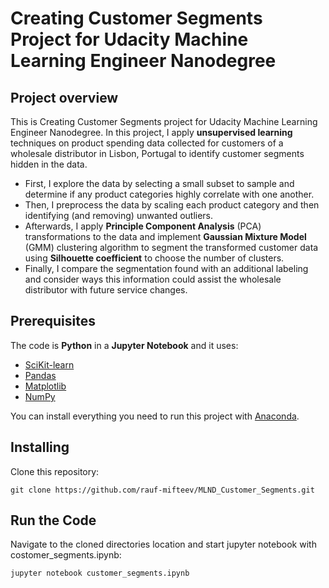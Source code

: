 # Creating Customer Segments Project for Udacity Machine Learning Engineer Nanodegree

## Project overview

This is Creating Customer Segments project for Udacity Machine Learning Engineer Nanodegree. In this project, I apply **unsupervised learning** techniques on product spending data collected for customers of a wholesale distributor in Lisbon, Portugal to identify customer segments hidden in the data.
* First, I explore the data by selecting a small subset to sample and determine if any product categories highly correlate with one another. 
* Then, I preprocess the data by scaling each product category and then identifying (and removing) unwanted outliers. 
* Afterwards, I apply **Principle Component Analysis** (PCA) transformations to the data and implement **Gaussian Mixture Model** (GMM) clustering  algorithm to segment the transformed customer data using **Silhouette coefficient** to choose the number of clusters. 
* Finally, I compare the segmentation found with an additional labeling and consider ways this information could assist the wholesale distributor with future service changes.

## Prerequisites

The code is **Python** in a **Jupyter Notebook** and it uses:

* [SciKit-learn](https://scikit-learn.org/stable/)
* [Pandas](https://pandas.pydata.org/)
* [Matplotlib](https://matplotlib.org/)
* [NumPy](http://www.numpy.org/)

You can install everything you need to run this project with [Anaconda](https://www.anaconda.com/).

## Installing
Clone this repository:

`git clone https://github.com/rauf-mifteev/MLND_Customer_Segments.git`

## Run the Code
Navigate to the cloned directories location and start jupyter notebook with costomer_segments.ipynb:

`jupyter notebook customer_segments.ipynb`
